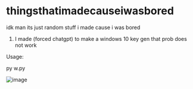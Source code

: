 # thingsthatimadecauseiwasbored
idk man its just random stuff i made cause i was bored


1. I made (forced chatgpt) to make a windows 10 key gen that prob does not work

Usage:


py w.py


![image](https://user-images.githubusercontent.com/72309547/228300727-7a7f3c5f-6f60-42b5-aadf-279a7d23d68c.png)
